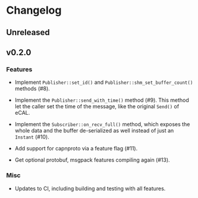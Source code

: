 # Changelog

## Unreleased

## v0.2.0

### Features

- Implement `Publisher::set_id()` and `Publisher::shm_set_buffer_count()` methods (#8).

- Implement the `Publisher::send_with_time()` method (#9). This method let the caller set the time of the message, like the original `Send()` of eCAL.

- Implement the `Subscriber::on_recv_full()` method, which exposes the whole data and the buffer de-serialized as well instead of just an `Instant` (#10).

- Add support for capnproto via a feature flag (#11).

- Get optional protobuf, msgpack features compiling again (#13).

### Misc
- Updates to CI, including building and testing with all features.

